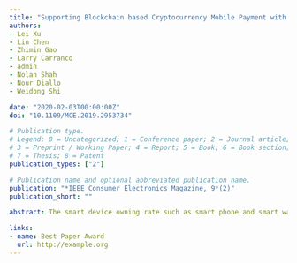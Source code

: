 ```yaml
---
title: "Supporting Blockchain based Cryptocurrency Mobile Payment with Smart Devices"
authors:
- Lei Xu
- Lin Chen
- Zhimin Gao
- Larry Carranco
- admin
- Nolan Shah
- Nour Diallo
- Weidong Shi

date: "2020-02-03T00:00:00Z"
doi: "10.1109/MCE.2019.2953734"

# Publication type.
# Legend: 0 = Uncategorized; 1 = Conference paper; 2 = Journal article;
# 3 = Preprint / Working Paper; 4 = Report; 5 = Book; 6 = Book section;
# 7 = Thesis; 8 = Patent
publication_types: ["2"]

# Publication name and optional abbreviated publication name.
publication: "*IEEE Consumer Electronics Magazine, 9*(2)"
publication_short: ""

abstract: The smart device owning rate such as smart phone and smart watch is higher than ever before and mobile payment has become one of the major payment methods in many different areas. At the same time, blockchain-based cryptocurrency is becoming a nonnegligible type of currency and the total value of all types of cryptocurrency has reached USD 200 billion. Therefore, it is a natural demand to support cryptocurrency payment on mobile devices. Considering the poor infrastructure and low penetration of financial service in developing countries, this combination is especially attractive. The high storage cost and payment processing latency are the two main obstacles for mobile payment using cryptocurrency. We propose two different schemes for cryptocurrency mobile payment, one involves a centralized bank and the other one does not require any centralized party. We also provide a solution for the bank to meet KYC (know your customer)/AML (antimoney laundering) compliance requirements when it is involved in cryptocurrency mobile payment processing.

links:
- name: Best Paper Award
  url: http://example.org
---
```

